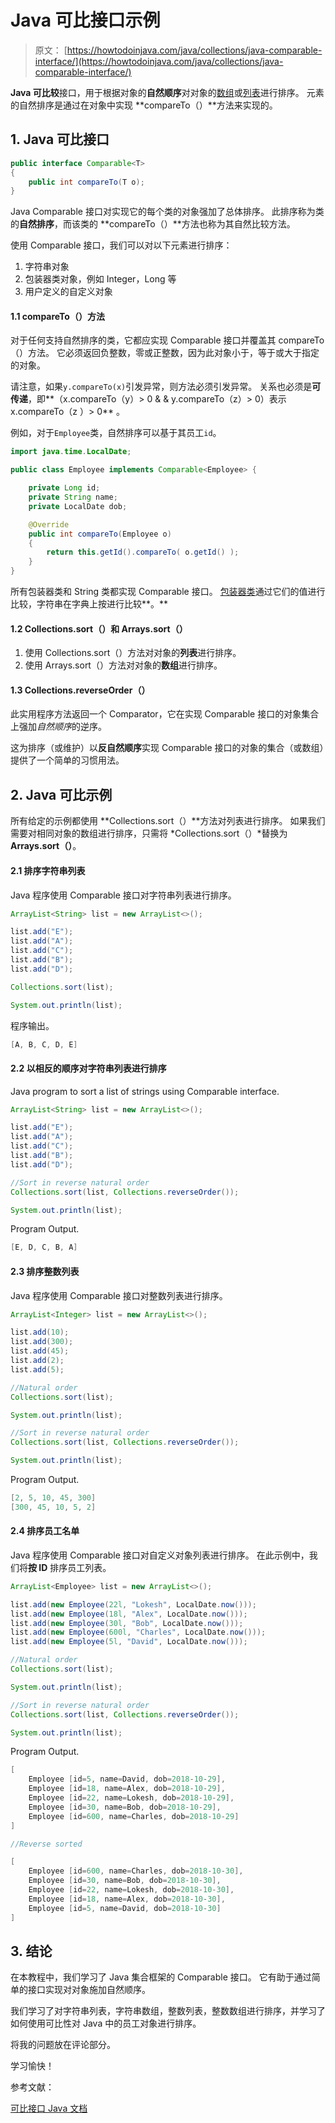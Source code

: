 # Java 可比接口示例

> 原文： [https://howtodoinjava.com/java/collections/java-comparable-interface/](https://howtodoinjava.com/java/collections/java-comparable-interface/)

**Java 可比较**接口，用于根据对象的**自然顺序**对对象的[数组](https://howtodoinjava.com/java-array/)或[列表](https://howtodoinjava.com/java-arraylist/)进行排序。 元素的自然排序是通过在对象中实现 **compareTo（）**方法来实现的。

## 1\. Java 可比接口

```java
public interface Comparable<T> 
{
	public int compareTo(T o);
}

```

Java Comparable 接口对实现它的每个类的对象强加了总体排序。 此排序称为类的**自然排序**，而该类的 **compareTo（）**方法也称为其自然比较方法。

使用 Comparable 接口，我们可以对以下元素进行排序：

1.  字符串对象
2.  包装器类对象，例如 Integer，Long 等
3.  用户定义的自定义对象

#### 1.1 compareTo（）方法

对于任何支持自然排序的类，它都应实现 Comparable 接口并覆盖其 compareTo（）方法。 它必须返回负整数，零或正整数，因为此对象小于，等于或大于指定的对象。

请注意，如果`y.compareTo(x)`引发异常，则方法必须引发异常。 关系也必须是**可传递**，即**（x.compareTo（y）> 0 & & y.compareTo（z）> 0）表示 x.compareTo（z ）> 0** 。

例如，对于`Employee`类，自然排序可以基于其员工`id`。

```java
import java.time.LocalDate;

public class Employee implements Comparable<Employee> {

    private Long id;
    private String name;
    private LocalDate dob;

    @Override
    public int compareTo(Employee o) 
    {
        return this.getId().compareTo( o.getId() );
    }
}

```

所有包装器类和 String 类都实现 Comparable 接口。 [包装器类](https://howtodoinjava.com/java/basics/java-wrapper-classes/)通过它们的值进行比较，字符串在字典上按进行比较**。**

#### 1.2 Collections.sort（）和 Arrays.sort（）

1.  使用 Collections.sort（）方法对对象的**列表**进行排序。
2.  使用 Arrays.sort（）方法对对象的**数组**进行排序。

#### 1.3 Collections.reverseOrder（）

此实用程序方法返回一个 Comparator，它在实现 Comparable 接口的对象集合上强加*自然顺序*的逆序。

这为排序（或维护）以**反自然顺序**实现 Comparable 接口的对象的集合（或数组）提供了一个简单的习惯用法。

## 2\. Java 可比示例

所有给定的示例都使用 **Collections.sort（）**方法对列表进行排序。 如果我们需要对相同对象的数组进行排序，只需将 *Collections.sort（）*替换为 **Arrays.sort（）**。

#### 2.1 排序字符串列表

Java 程序使用 Comparable 接口对字符串列表进行排序。

```java
ArrayList<String> list = new ArrayList<>();

list.add("E");
list.add("A");
list.add("C");
list.add("B");
list.add("D");

Collections.sort(list);

System.out.println(list);

```

程序输出。

```java
[A, B, C, D, E]

```

#### 2.2 以相反的顺序对字符串列表进行排序

Java program to sort a list of strings using Comparable interface.

```java
ArrayList<String> list = new ArrayList<>();

list.add("E");
list.add("A");
list.add("C");
list.add("B");
list.add("D");

//Sort in reverse natural order
Collections.sort(list, Collections.reverseOrder());

System.out.println(list);

```

Program Output.

```java
[E, D, C, B, A]

```

#### 2.3 排序整数列表

Java 程序使用 Comparable 接口对整数列表进行排序。

```java
ArrayList<Integer> list = new ArrayList<>();

list.add(10);
list.add(300);
list.add(45);
list.add(2);
list.add(5);

//Natural order
Collections.sort(list);

System.out.println(list);

//Sort in reverse natural order
Collections.sort(list, Collections.reverseOrder());

System.out.println(list);

```

Program Output.

```java
[2, 5, 10, 45, 300]
[300, 45, 10, 5, 2]

```

#### 2.4 排序员工名单

Java 程序使用 Comparable 接口对自定义对象列表进行排序。 在此示例中，我们将**按 ID** 排序员工列表。

```java
ArrayList<Employee> list = new ArrayList<>();

list.add(new Employee(22l, "Lokesh", LocalDate.now()));
list.add(new Employee(18l, "Alex", LocalDate.now()));
list.add(new Employee(30l, "Bob", LocalDate.now()));
list.add(new Employee(600l, "Charles", LocalDate.now()));
list.add(new Employee(5l, "David", LocalDate.now()));

//Natural order
Collections.sort(list);

System.out.println(list);

//Sort in reverse natural order
Collections.sort(list, Collections.reverseOrder());

System.out.println(list);

```

Program Output.

```java
[
	Employee [id=5, name=David, dob=2018-10-29], 
	Employee [id=18, name=Alex, dob=2018-10-29], 
	Employee [id=22, name=Lokesh, dob=2018-10-29], 
	Employee [id=30, name=Bob, dob=2018-10-29], 
	Employee [id=600, name=Charles, dob=2018-10-29]
]

//Reverse sorted

[
	Employee [id=600, name=Charles, dob=2018-10-30], 
	Employee [id=30, name=Bob, dob=2018-10-30], 
	Employee [id=22, name=Lokesh, dob=2018-10-30], 
	Employee [id=18, name=Alex, dob=2018-10-30], 
	Employee [id=5, name=David, dob=2018-10-30]
]

```

## 3\. 结论

在本教程中，我们学习了 Java 集合框架的 Comparable 接口。 它有助于通过简单的接口实现对对象施加自然顺序。

我们学习了对字符串列表，字符串数组，整数列表，整数数组进行排序，并学习了如何使用可比性对 Java 中的员工对象进行排序。

将我的问题放在评论部分。

学习愉快！

参考文献：

[可比接口 Java 文档](https://docs.oracle.com/javase/8/docs/api/java/lang/Comparable.html)